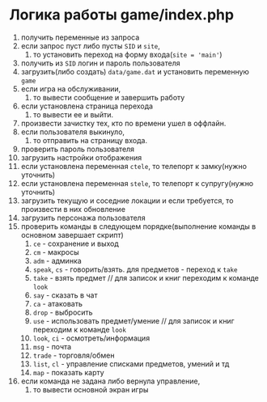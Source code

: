 # Логика работы game/index.php

1. получить переменные из запроса
2. если запрос пуст либо пусты `SID` и `site`,
    1. то установить переход на форму входа(`site = 'main'`)
3. получить из `SID` логин и пароль пользователя
4. загрузить(либо создать) `data/game.dat` и установить переменную `game`
5. если игра на обслуживании,
    1. то вывести сообщение и завершить работу
6. если установлена страница перехода
    1. то вывести ее и выйти.
7. произвести зачистку тех, кто по времени ушел в оффлайн.
8. если пользователя выкинуло,
    1. то отправить на страницу входа.
9. проверить пароль пользователя
10. загрузить настройки отображения
11. если установлена переменная `ctele`, то телепорт к замку(нужно уточнить)
12. если установлена переменная `stele`, то телепорт к супругу(нужно уточнить)
13. загрузить текущую и соседние локации и если требуется, то произвести в них обновление
14. загрузить персонажа пользователя
15. проверить команды в следующем порядке(выполнение команды в основном завершает скрипт)
    1. `ce` - сохранение и выход
    2. `cm` - макросы
    3. `adm` - админка
    4. `speak`, `cs` - говорить/взять. для предметов - переход к `take`
    5. `take` - взять предмет // для записок и книг переходим к команде `look`
    6. `say` - сказать в чат
    7. `ca` - атаковать
    8. `drop` - выбросить
    9. `use` - использовать предмет/умение // для записок и книг переходим к команде `look`
    10. `look`, `ci` - осмотреть/информация
    11. `msg` - почта
    12. `trade` - торговля/обмен
    13. `list`, `cl` - управление списками предметов, умений и тд
    14. `map` - показать карту
16. если команда не задана либо вернула управление,
    1. то вывести основной экран игры